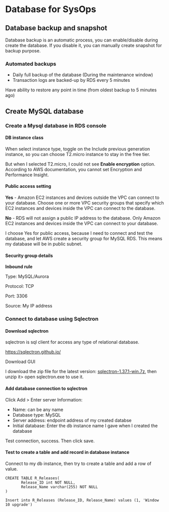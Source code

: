 # Database for SysOps

## Database backup and snapshot

Database backup is an automatic process, you can enable/disable during create the database. If you disable it, you can manually create snapshot for backup purpose. 

### Automated backups

* Daily full backup of the database (During the maintenance window)
* Transaction logs are backed-up by RDS every 5 minutes

Have ability to restore any point in time (from oldest backup to 5 minutes ago)

## Create MySQL database

### Create a Mysql database in RDS console

#### DB instance class

When select instance type, toggle on the Include previous generation instance, so you can choose T2.micro instance to stay in the free tier. 

But when I selected T2.micro, I could not see **Enable encryption** option. According to AWS documentation, you cannot set Encryption and Performance Insight.

#### Public access setting

**Yes** - Amazon EC2 instances and devices outside the VPC can connect to your database. Choose one or more VPC security groups that specify which EC2 instances and devices inside the VPC can connect to the database.

**No** - RDS will not assign a public IP address to the database. Only Amazon EC2 instances and devices inside the VPC can connect to your database.

I choose Yes for public access, because I need to connect and test the database, and let AWS create a security group for MySQL RDS. This means my database will be in public subnet. 

#### Security group details

**Inbound rule**

Type: MySQL/Aurora

Protocol: TCP

Port: 3306

Source: My IP address

### Connect to database using Sqlectron

#### Download sqlectron

sqlectron is sql client for access any type of relational database. 

https://sqlectron.github.io/

Download GUI

I download the zip file for the latest version: [sqlectron-1.37.1-win.7z](https://github.com/sqlectron/sqlectron-gui/releases/download/v1.37.1/sqlectron-1.37.1-win.7z), then unzip it> open sqlectron.exe to use it. 

#### Add database connection to sqlectron

Click Add > Enter server Information:

* Name: can be any name
* Database type: MySQL
* Server address: endpoint address of my created databse
* Initial database: Enter the db instance name I gave when I created the database

Test connection, success. Then click save. 

#### Test to create a table and add record in database instance

Connect to my db instance, then try to create a table and add a row of value. 

```
CREATE TABLE R_Releases(
       Release_ID int NOT NULL,
       Release_Name varchar(255) NOT NULL
)

Insert into R_Releases (Release_ID, Release_Name) values (1, 'Window 10 upgrade')
```
